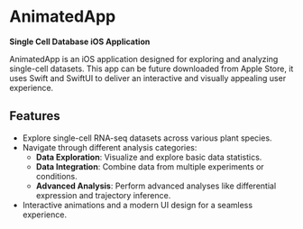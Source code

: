 # AnimatedApp

**Single Cell Database iOS Application**

AnimatedApp is an iOS application designed for exploring and analyzing single-cell datasets. This app can be future downloaded from Apple Store, it uses Swift and SwiftUI to deliver an interactive and visually appealing user experience.

## Features

- Explore single-cell RNA-seq datasets across various plant species.
- Navigate through different analysis categories:
  - **Data Exploration**: Visualize and explore basic data statistics.
  - **Data Integration**: Combine data from multiple experiments or conditions.
  - **Advanced Analysis**: Perform advanced analyses like differential expression and trajectory inference.
- Interactive animations and a modern UI design for a seamless experience.
